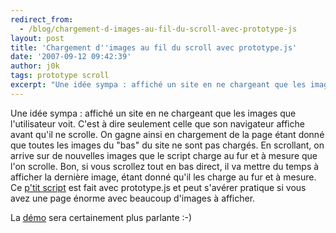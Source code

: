 ```yaml
---
redirect_from:
  - /blog/chargement-d-images-au-fil-du-scroll-avec-prototype-js
layout: post
title: 'Chargement d''images au fil du scroll avec prototype.js'
date: '2007-09-12 09:42:39'
author: j0k
tags: prototype scroll
excerpt: "Une idée sympa : affiché un site en ne chargeant que les images que l'utilisateur voit. C'est à dire seulement celle que son navigateur affiche avant qu'il ne scrolle. On gagne ainsi en chargement de la page étant donné que toutes les images du \"bas\" du site ne sont pas chargés.     \nEn scrollant, on arrive sur de nouvelles images que le script charge      …"
---
```


Une idée sympa : affiché un site en ne chargeant que les images que l'utilisateur voit. C'est à dire seulement celle que son navigateur affiche avant qu'il ne scrolle. On gagne ainsi en chargement de la page étant donné que toutes les images du "bas" du site ne sont pas chargés.
En scrollant, on arrive sur de nouvelles images que le script charge au fur et à mesure que l'on scrolle. Bon, si vous scrollez tout en bas direct, il va mettre du temps à afficher la dernière image, étant donné qu'il les charge au fur et à mesure.   Ce [p'tit script](http://www.bram.us/projects/js_bramus/lazierload/) est fait avec prototype.js et peut s'avérer pratique si vous avez une page énorme avec beaucoup d'images à afficher.

La [démo](http://www.bram.us/demo/projects/lazierload/) sera certainement plus parlante :-)
